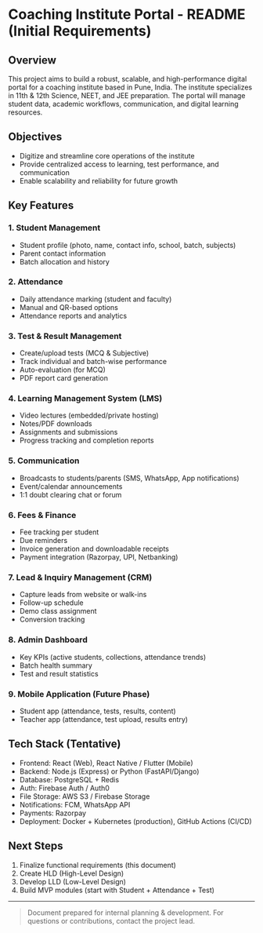 # Coaching Institute Portal - README (Initial Requirements)

## Overview

This project aims to build a robust, scalable, and high-performance digital portal for a coaching institute based in Pune, India. The institute specializes in 11th & 12th Science, NEET, and JEE preparation. The portal will manage student data, academic workflows, communication, and digital learning resources.

## Objectives

* Digitize and streamline core operations of the institute
* Provide centralized access to learning, test performance, and communication
* Enable scalability and reliability for future growth

## Key Features

### 1. Student Management

* Student profile (photo, name, contact info, school, batch, subjects)
* Parent contact information
* Batch allocation and history

### 2. Attendance

* Daily attendance marking (student and faculty)
* Manual and QR-based options
* Attendance reports and analytics

### 3. Test & Result Management

* Create/upload tests (MCQ & Subjective)
* Track individual and batch-wise performance
* Auto-evaluation (for MCQ)
* PDF report card generation

### 4. Learning Management System (LMS)

* Video lectures (embedded/private hosting)
* Notes/PDF downloads
* Assignments and submissions
* Progress tracking and completion reports

### 5. Communication

* Broadcasts to students/parents (SMS, WhatsApp, App notifications)
* Event/calendar announcements
* 1:1 doubt clearing chat or forum

### 6. Fees & Finance

* Fee tracking per student
* Due reminders
* Invoice generation and downloadable receipts
* Payment integration (Razorpay, UPI, Netbanking)

### 7. Lead & Inquiry Management (CRM)

* Capture leads from website or walk-ins
* Follow-up schedule
* Demo class assignment
* Conversion tracking

### 8. Admin Dashboard

* Key KPIs (active students, collections, attendance trends)
* Batch health summary
* Test and result statistics

### 9. Mobile Application (Future Phase)

* Student app (attendance, tests, results, content)
* Teacher app (attendance, test upload, results entry)

## Tech Stack (Tentative)

* Frontend: React (Web), React Native / Flutter (Mobile)
* Backend: Node.js (Express) or Python (FastAPI/Django)
* Database: PostgreSQL + Redis
* Auth: Firebase Auth / Auth0
* File Storage: AWS S3 / Firebase Storage
* Notifications: FCM, WhatsApp API
* Payments: Razorpay
* Deployment: Docker + Kubernetes (production), GitHub Actions (CI/CD)

## Next Steps

1. Finalize functional requirements (this document)
2. Create HLD (High-Level Design)
3. Develop LLD (Low-Level Design)
4. Build MVP modules (start with Student + Attendance + Test)

---

> Document prepared for internal planning & development. For questions or contributions, contact the project lead.
